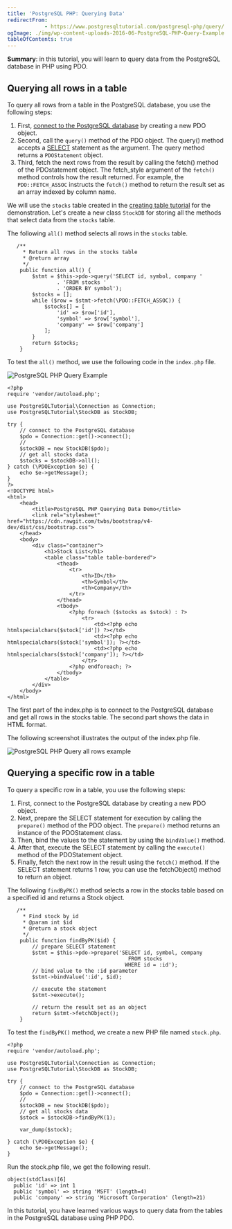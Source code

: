 ```yaml
---
title: 'PostgreSQL PHP: Querying Data'
redirectFrom: 
            - https://www.postgresqltutorial.com/postgresql-php/query/
ogImage: ./img/wp-content-uploads-2016-06-PostgreSQL-PHP-Query-Example.png
tableOfContents: true
---
```



**Summary**: in this tutorial, you will learn to query data from the PostgreSQL database in PHP using PDO.





## Querying all rows in a table





To query all rows from a table in the PostgreSQL database, you use the following steps:





1. First, [connect to the PostgreSQL database](https://www.postgresqltutorial.com/postgresql-php/connect/) by creating a new PDO object.
2. Second, call the `query()` method of the PDO object. The query() method accepts a [SELECT](https://www.postgresqltutorial.com/postgresql-tutorial/postgresql-select/) statement as the argument. The query method returns a `PDOStatement` object.
3. Third, fetch the next rows from the result by calling the fetch() method of the PDOstatement object. The fetch_style argument of the `fetch()` method controls how the result returned. For example, the `PDO::FETCH_ASSOC` instructs the `fetch()` method to return the result set as an array indexed by column name.





We will use the `stocks` table created in the [creating table tutorial](https://www.postgresqltutorial.com/postgresql-php/create-tables/) for the demonstration. Let's create a new class `StockDB` for storing all the methods that select data from the `stocks` table.





The following `all()` method selects all rows in the `stocks` table.





```
   /**
     * Return all rows in the stocks table
     * @return array
     */
    public function all() {
        $stmt = $this->pdo->query('SELECT id, symbol, company '
                . 'FROM stocks '
                . 'ORDER BY symbol');
        $stocks = [];
        while ($row = $stmt->fetch(\PDO::FETCH_ASSOC)) {
            $stocks[] = [
                'id' => $row['id'],
                'symbol' => $row['symbol'],
                'company' => $row['company']
            ];
        }
        return $stocks;
    }
```





To test the `all()` method, we use the following code in the `index.php` file.





![PostgreSQL PHP Query Example](./img/wp-content-uploads-2016-06-PostgreSQL-PHP-Query-Example.png)





```
<?php
require 'vendor/autoload.php';

use PostgreSQLTutorial\Connection as Connection;
use PostgreSQLTutorial\StockDB as StockDB;

try {
    // connect to the PostgreSQL database
    $pdo = Connection::get()->connect();
    //
    $stockDB = new StockDB($pdo);
    // get all stocks data
    $stocks = $stockDB->all();
} catch (\PDOException $e) {
    echo $e->getMessage();
}
?>
<!DOCTYPE html>
<html>
    <head>
        <title>PostgreSQL PHP Querying Data Demo</title>
        <link rel="stylesheet" href="https://cdn.rawgit.com/twbs/bootstrap/v4-dev/dist/css/bootstrap.css">
    </head>
    <body>
        <div class="container">
            <h1>Stock List</h1>
            <table class="table table-bordered">
                <thead>
                    <tr>
                        <th>ID</th>
                        <th>Symbol</th>
                        <th>Company</th>
                    </tr>
                </thead>
                <tbody>
                    <?php foreach ($stocks as $stock) : ?>
                        <tr>
                            <td><?php echo htmlspecialchars($stock['id']) ?></td>
                            <td><?php echo htmlspecialchars($stock['symbol']); ?></td>
                            <td><?php echo htmlspecialchars($stock['company']); ?></td>
                        </tr>
                    <?php endforeach; ?>
                </tbody>
            </table>
        </div>
    </body>
</html>
```





The first part of the index.php is to connect to the PostgreSQL database and get all rows in the stocks table. The second part shows the data in HTML format.





The following screenshot illustrates the output of the index.php file.





![PostgreSQL PHP Query all rows example](./img/wp-content-uploads-2016-06-PostgreSQL-PHP-Query-all-rows-example.png)





## Querying a specific row in a table





To query a specific row in a table, you use the following steps:





1. First, connect to the PostgreSQL database by creating a new PDO object.
2. Next, prepare the SELECT statement for execution by calling the `prepare()` method of the PDO object. The `prepare()` method returns an instance of the PDOStatement class.
3. Then, bind the values to the statement by using the `bindValue()` method.
4. After that, execute the SELECT statement by calling the `execute()` method of the PDOStatement object.
5. Finally, fetch the next row in the result using the `fetch()` method. If the SELECT statement returns 1 row, you can use the fetchObject() method to return an object.





The following `findByPK()` method selects a row in the stocks table based on a specified id and returns a Stock object.





```
   /**
     * Find stock by id
     * @param int $id
     * @return a stock object
     */
    public function findByPK($id) {
        // prepare SELECT statement
        $stmt = $this->pdo->prepare('SELECT id, symbol, company
                                       FROM stocks
                                      WHERE id = :id');
        // bind value to the :id parameter
        $stmt->bindValue(':id', $id);

        // execute the statement
        $stmt->execute();

        // return the result set as an object
        return $stmt->fetchObject();
    }
```





To test the `findByPK()` method, we create a new PHP file named `stock.php`.





```
<?php
require 'vendor/autoload.php';

use PostgreSQLTutorial\Connection as Connection;
use PostgreSQLTutorial\StockDB as StockDB;

try {
    // connect to the PostgreSQL database
    $pdo = Connection::get()->connect();
    //
    $stockDB = new StockDB($pdo);
    // get all stocks data
    $stock = $stockDB->findByPK(1);

    var_dump($stock);

} catch (\PDOException $e) {
    echo $e->getMessage();
}
```





Run the stock.php file, we get the following result.





```
object(stdClass)[6]
  public 'id' => int 1
  public 'symbol' => string 'MSFT' (length=4)
  public 'company' => string 'Microsoft Corporation' (length=21)
```





In this tutorial, you have learned various ways to query data from the tables in the PostgreSQL database using PHP PDO.


